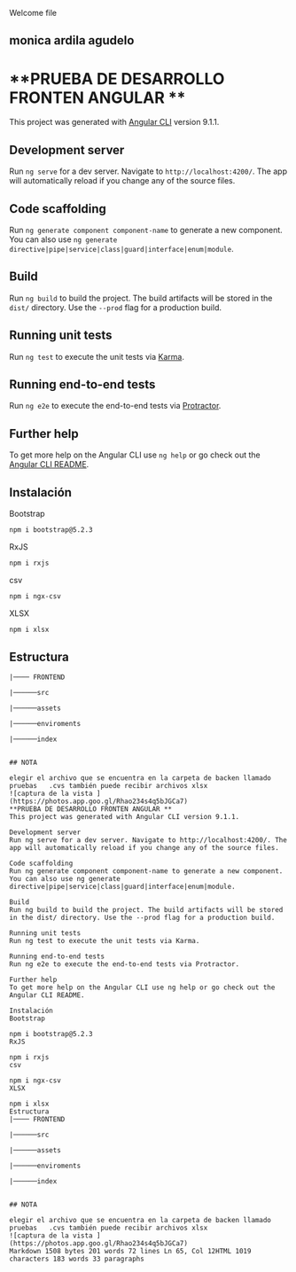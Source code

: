Welcome file
## monica ardila agudelo

# **PRUEBA DE DESARROLLO FRONTEN ANGULAR  **

This project was generated with [Angular CLI](https://github.com/angular/angular-cli) version 9.1.1.

 
## Development server

  

Run `ng serve` for a dev server. Navigate to `http://localhost:4200/`. The app will automatically reload if you change any of the source files.


## Code scaffolding

Run `ng generate component component-name` to generate a new component. You can also use `ng generate directive|pipe|service|class|guard|interface|enum|module`.

 
## Build

Run `ng build` to build the project. The build artifacts will be stored in the `dist/` directory. Use the `--prod` flag for a production build.

## Running unit tests

Run `ng test` to execute the unit tests via [Karma](https://karma-runner.github.io).

## Running end-to-end tests

Run `ng e2e` to execute the end-to-end tests via [Protractor](http://www.protractortest.org/).

## Further help

To get more help on the Angular CLI use `ng help` or go check out the [Angular CLI README](https://github.com/angular/angular-cli/blob/master/README.md).
  
## Instalación

 Bootstrap
```sh
npm i bootstrap@5.2.3
```
RxJS
```sh
npm i rxjs
```
csv
```sh
npm i ngx-csv
```
XLSX
```sh
npm i xlsx
```

## Estructura
```
|──── FRONTEND

|──────src

|──────assets

|──────enviroments

|──────index


## NOTA

elegir el archivo que se encuentra en la carpeta de backen llamado pruebas   .cvs también puede recibir archivos xlsx
![captura de la vista ]
(https://photos.app.goo.gl/Rhao234s4q5bJGCa7)
**PRUEBA DE DESARROLLO FRONTEN ANGULAR **
This project was generated with Angular CLI version 9.1.1.

Development server
Run ng serve for a dev server. Navigate to http://localhost:4200/. The app will automatically reload if you change any of the source files.

Code scaffolding
Run ng generate component component-name to generate a new component. You can also use ng generate directive|pipe|service|class|guard|interface|enum|module.

Build
Run ng build to build the project. The build artifacts will be stored in the dist/ directory. Use the --prod flag for a production build.

Running unit tests
Run ng test to execute the unit tests via Karma.

Running end-to-end tests
Run ng e2e to execute the end-to-end tests via Protractor.

Further help
To get more help on the Angular CLI use ng help or go check out the Angular CLI README.

Instalación
Bootstrap

npm i bootstrap@5.2.3
RxJS

npm i rxjs
csv

npm i ngx-csv
XLSX

npm i xlsx
Estructura
|──── FRONTEND

|──────src

|──────assets

|──────enviroments

|──────index


## NOTA

elegir el archivo que se encuentra en la carpeta de backen llamado pruebas   .cvs también puede recibir archivos xlsx
![captura de la vista ]
(https://photos.app.goo.gl/Rhao234s4q5bJGCa7)
Markdown 1508 bytes 201 words 72 lines Ln 65, Col 12HTML 1019 characters 183 words 33 paragraphs
